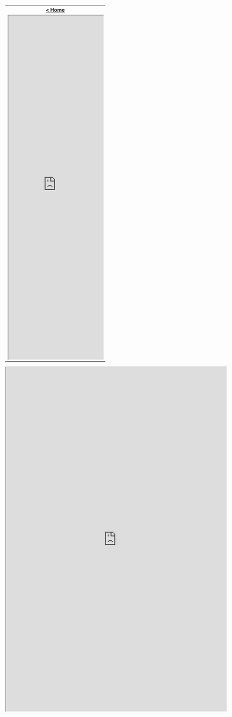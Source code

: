 <table style="width:100%">
  <tr>
    <th><a href="/just-learn-this"> < Home </a></th>
  </tr>
  <tr>
    <td style="width:100%">
        <iframe src="https://cooervo.github.io/Algorithms-DataStructures-BigONotation/index.html" width="100%" height="1100"></iframe>
    </td>
  </tr>
</table>

<iframe src="https://cooervo.github.io/Algorithms-DataStructures-BigONotation/index.html" width="140%" height="1100"></iframe>
